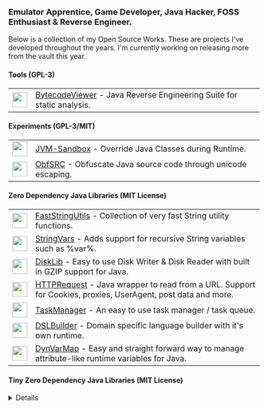 ### Emulator Apprentice, Game Developer, Java Hacker, FOSS Enthusiast & Reverse Engineer.
Below is a collection of my Open Source Works. These are projects I've developed throughout the years. I'm currently working on releasing more from the vault this year.

<p>
<!--- TOOLS -->
<h4>Tools (GPL-3)</h4>
<table>
<tbody>

<tr>
<td><a href="https://konloch.com/Bytecode-Viewer/stargazers"><img height="30" src="https://img.shields.io/github/stars/konloch/bytecode-viewer?style=social"></a></td>
<td><a href="https://konloch.com/Bytecode-Viewer/">BytecodeViewer</a> - Java Reverse Engineering Suite for static analysis.</td>
</tr>

</tbody>
</table>

<!--- EXPERIMENTS -->
<h4>Experiments (GPL-3/MIT)</h4>
<table>
<tbody>

<tr>
<td><a href="https://konloch.com/JVM-Sandbox/stargazers"><img height="30" src="https://img.shields.io/github/stars/Konloch/JVM-Sandbox?style=social"></a></td>
<td><a href="https://konloch.com/JVM-Sandbox/">JVM-Sandbox</a> - Override Java Classes during Runtime.</td>
</tr>

<tr>
<td><a href="https://konloch.com/ObfSRC/stargazers"><img height="30" src="https://img.shields.io/github/stars/Konloch/ObfSRC?style=social"></a></td>
<td><a href="https://konloch.com/ObfSRC/">ObfSRC</a> - Obfuscate Java source code through unicode escaping.</td>
</tr>

</tbody>
</table>

<!--- LIBRARIES -->
<h4>Zero Dependency Java Libraries (MIT License)</h4>
<table>
<tbody>

<tr>
<td><a href="https://konloch.com/FastStringUtils/stargazers"><img height="30" src="https://img.shields.io/github/stars/Konloch/FastStringUtils?style=social"></a></td>
<td><a href="https://konloch.com/FastStringUtils/">FastStringUtils</a> - Collection of very fast String utility functions.</td>
</tr>

<tr>
<td><a href="https://konloch.com/StringVars/stargazers"><img height="30" src="https://img.shields.io/github/stars/Konloch/StringVars?style=social"></a></td>
<td><a href="https://konloch.com/StringVars/">StringVars</a> - Adds support for recursive String variables such as %var%.</td>
</tr>
  
<tr>
<td><a href="https://konloch.com/DiskLib/stargazers"><img height="30" src="https://img.shields.io/github/stars/Konloch/DiskLib?style=social"></a></td>
<td><a href="https://konloch.com/DiskLib/">DiskLib</a> - Easy to use Disk Writer & Disk Reader with built in GZIP support for Java.</td>
</tr>

<tr>
<td><a href="https://konloch.com/HTTPRequest/stargazers"><img height="30" src="https://img.shields.io/github/stars/konloch/httprequest?style=social"></a></td>
<td><a href="https://konloch.com/HTTPRequest/">HTTPRequest</a> - Java wrapper to read from a URL. Support for Cookies, proxies, UserAgent, post data and more.</td>
</tr>

<tr>
<td><a href="https://konloch.com/TaskManager/stargazers"><img height="30" src="https://img.shields.io/github/stars/Konloch/TaskManager?style=social"></a></td>
<td><a href="https://konloch.com/TaskManager/">TaskManager</a> - An easy to use task manager / task queue.</td>
</tr>
  
<tr>
<td><a href="https://konloch.com/DSLBuilder/stargazers"><img height="30" src="https://img.shields.io/github/stars/Konloch/DSLBuilder?style=social"></a></td>
<td><a href="https://konloch.com/DSLBuilder/">DSLBuilder</a> - Domain specific language builder with it's own runtime.</td>
</tr>

<tr>
<td><a href="https://konloch.com/DynVarMap/stargazers"><img height="30" src="https://img.shields.io/github/stars/Konloch/DynVarMap?style=social"></a></td>
<td><a href="https://konloch.com/DynVarMap/">DynVarMap</a> - Easy and straight forward way to manage attribute-like runtime variables for Java.</td>
</tr>

</tbody>
</table>


<!--- TINY LIBRARIES -->
<h4>Tiny Zero Dependency Java Libraries (MIT License)</h4>
<details>
<table>
<tbody>

<tr>
<td><a href="https://konloch.com/IterateINI/stargazers"><img height="30" src="https://img.shields.io/github/stars/Konloch/IterateINI?style=social"></a></td>
<td><a href="https://konloch.com/IterateINI/">IterateINI</a> - Adds support for iterating over the key-value pairs of any INI file.</td>
</tr>
  
<tr>
<td><a href="https://konloch.com/ColorUtils/stargazers"><img height="30" src="https://img.shields.io/github/stars/Konloch/ColorUtils?style=social"></a></td>
<td><a href="https://konloch.com/ColorUtils/">ColorUtils</a> - A small collection of utility functions to deal with coloring on Java.</td>
</tr>

<tr>
<td><a href="https://konloch.com/Constants/stargazers"><img height="30" src="https://img.shields.io/github/stars/Konloch/Constants?style=social"></a></td>
<td><a href="https://konloch.com/Constants/">Constants</a> - Very small zero dependency Java library packed with constants.</td>
</tr>

</tbody>
</table>
</details>

</p>
